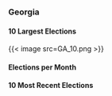 ### Georgia

#### 10 Largest Elections
{{< image src=GA_10.png >}}

#### Elections per Month

#### 10 Most Recent Elections

